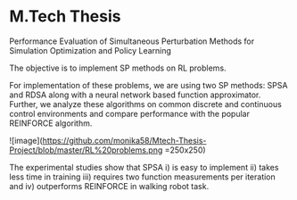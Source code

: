 # M.Tech Thesis
Performance Evaluation of Simultaneous Perturbation Methods for Simulation Optimization and Policy Learning

The objective is to implement SP methods on RL problems. 

For implementation of these problems, we are using two SP methods: SPSA and RDSA along with a neural network based function approximator. Further, we analyze these algorithms on common discrete and continuous control environments and compare performance with the popular REINFORCE algorithm. 

![image](https://github.com/monika58/Mtech-Thesis-Project/blob/master/RL%20problems.png =250x250)



The experimental studies show that SPSA i) is easy to implement ii) takes less time in training iii) requires two function measurements per iteration and iv) outperforms REINFORCE in walking robot task.
